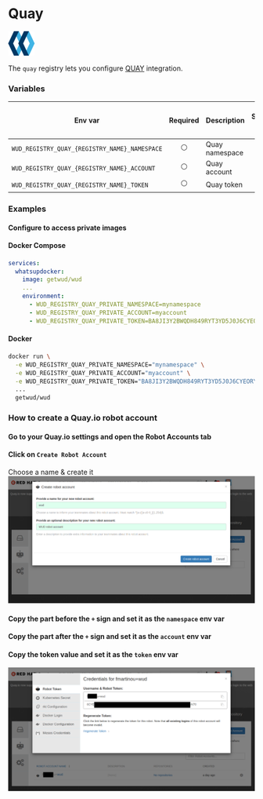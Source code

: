 # Quay
![logo](quay.png)

The `quay` registry lets you configure [QUAY](https://quay.io/) integration.

### Variables

| Env var                                       | Required       | Description    | Supported values | Default value when missing |
| --------------------------------------------- |:--------------:| -------------- | ---------------- | -------------------------- | 
| `WUD_REGISTRY_QUAY_{REGISTRY_NAME}_NAMESPACE` | :white_circle: | Quay namespace |                  |                            |
| `WUD_REGISTRY_QUAY_{REGISTRY_NAME}_ACCOUNT`   | :white_circle: | Quay account   |                  |                            |
| `WUD_REGISTRY_QUAY_{REGISTRY_NAME}_TOKEN`     | :white_circle: | Quay token     |                  |                            |

### Examples

#### Configure to access private images

<!-- tabs:start -->
#### **Docker Compose**
```yaml
services:
  whatsupdocker:
    image: getwud/wud
    ...
    environment:
      - WUD_REGISTRY_QUAY_PRIVATE_NAMESPACE=mynamespace
      - WUD_REGISTRY_QUAY_PRIVATE_ACCOUNT=myaccount
      - WUD_REGISTRY_QUAY_PRIVATE_TOKEN=BA8JI3Y2BWQDH849RYT3YD5J0J6CYEORYTQMMJK364B4P88VPTJIAI704L0BBP8D6CYE4P88V 
```
#### **Docker**
```bash
docker run \
  -e WUD_REGISTRY_QUAY_PRIVATE_NAMESPACE="mynamespace" \
  -e WUD_REGISTRY_QUAY_PRIVATE_ACCOUNT="myaccount" \
  -e WUD_REGISTRY_QUAY_PRIVATE_TOKEN="BA8JI3Y2BWQDH849RYT3YD5J0J6CYEORYTQMMJK364B4P88VPTJIAI704L0BBP8D6CYE4P88V" \
  ...
  getwud/wud
```
<!-- tabs:end -->

### How to create a Quay.io robot account
#### Go to your Quay.io settings and open the Robot Accounts tab

#### Click on `Create Robot Account`
Choose a name & create it
![image](quay_01.png)

#### Copy the part before the `+` sign and set it as the `namespace` env var
#### Copy the part after  the `+` sign and set it as the `account` env var
#### Copy the token value and set it as the `token` env var
![image](quay_02.png)
